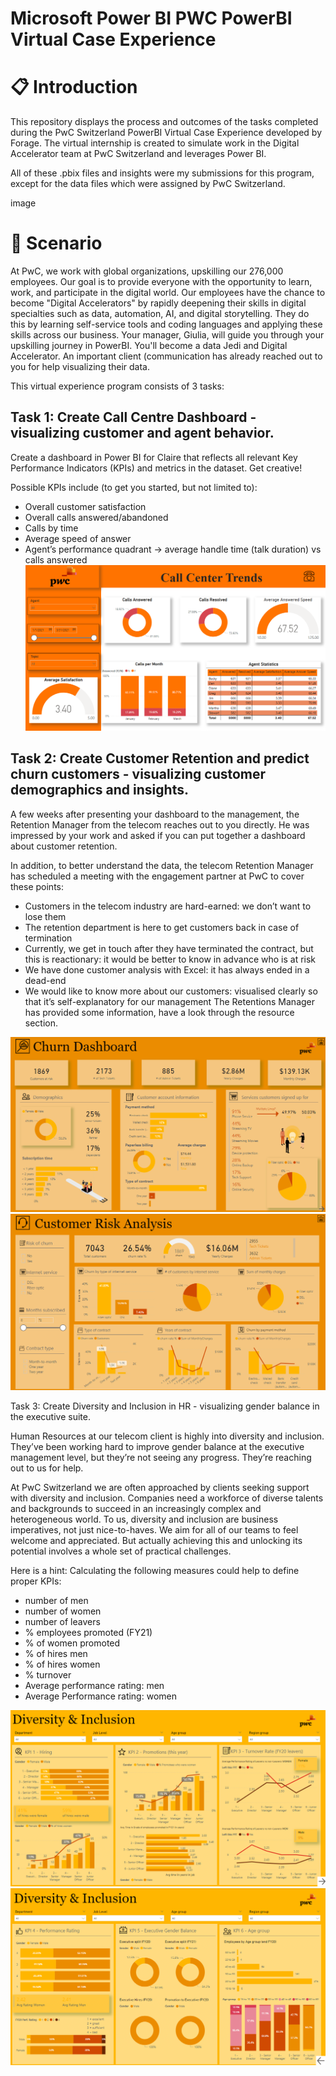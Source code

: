 # Microsoft Power BI PWC PowerBI Virtual Case Experience

# 📋 Introduction
This repository displays the process and outcomes of the tasks completed during the PwC Switzerland PowerBI Virtual Case Experience developed by Forage. The virtual internship is created to simulate work in the Digital Accelerator team at PwC Switzerland and leverages Power BI.

All of these .pbix files and insights were my submissions for this program, except for the data files which were assigned by PwC Switzerland.

image


# 📌 Scenario

At PwC, we work with global organizations, upskilling our 276,000 employees. Our goal is to provide everyone with the opportunity to learn, work, and participate in the digital world. Our employees have the chance to become "Digital Accelerators" by rapidly deepening their skills in digital specialties such as data, automation, AI, and digital storytelling. They do this by learning self-service tools and coding languages and applying these skills across our business. Your manager, Giulia, will guide you through your upskilling journey in PowerBI. You'll become a data Jedi and Digital Accelerator. An important client (communication has already reached out to you for help visualizing their data.

This virtual experience program consists of 3 tasks:

## Task 1: Create Call Centre Dashboard - visualizing customer and agent behavior.
Create a dashboard in Power BI for Claire that reflects all relevant Key Performance Indicators (KPIs) and metrics in the dataset. Get creative!

Possible KPIs include (to get you started, but not limited to):

- Overall customer satisfaction
- Overall calls answered/abandoned
- Calls by time
- Average speed of answer
- Agent’s performance quadrant -> average handle time (talk duration) vs calls answered
![Dashboard](https://github.com/geosimarmata/Power-BI-at-PWC/blob/main/Task%201%20-%20Call%20Center%20Trends/Call%20Center%20Trends%20Dashboard.png)

## Task 2: Create Customer Retention and predict churn customers - visualizing customer demographics and insights.

A few weeks after presenting your dashboard to the management, the Retention Manager from the telecom reaches out to you directly. He was impressed by your work and asked if you can put together a dashboard about customer retention.

In addition, to better understand the data, the telecom Retention Manager has scheduled a meeting with the engagement partner at PwC to cover these points:

- Customers in the telecom industry are hard-earned: we don’t want to lose them
- The retention department is here to get customers back in case of termination
- Currently, we get in touch after they have terminated the contract, but this is reactionary: it would be better to know in advance who is at risk
- We have done customer analysis with Excel: it has always ended in a dead-end
- We would like to know more about our customers: visualised clearly so that it’s self-explanatory for our management The Retentions Manager has provided some information, have a look through the resource section.

![Dashboard2](https://github.com/geosimarmata/Power-BI-at-PWC/blob/main/Task%202%20-%20Customer%20Retention/Churn%20Dashboard.png)
![Dashboard3](https://github.com/geosimarmata/Power-BI-at-PWC/blob/main/Task%202%20-%20Customer%20Retention/Customer%20Risk%20Dashboard.png)

Task 3: Create Diversity and Inclusion in HR - visualizing gender balance in the executive suite.

Human Resources at our telecom client is highly into diversity and inclusion. They’ve been working hard to improve gender balance at the executive management level, but they’re not seeing any progress. They’re reaching out to us for help.

At PwC Switzerland we are often approached by clients seeking support with diversity and inclusion. Companies need a workforce of diverse talents and backgrounds to succeed in an increasingly complex and heterogeneous world. To us, diversity and inclusion are business imperatives, not just nice-to-haves. We aim for all of our teams to feel welcome and appreciated. But actually achieving this and unlocking its potential involves a whole set of practical challenges.

Here is a hint: Calculating the following measures could help to define proper KPIs:

- number of men
- number of women
- number of leavers
- % employees promoted (FY21)
- % of women promoted
- % of hires men
- % of hires women
- % turnover
- Average performance rating: men
- Average Performance rating: women

![Dashboard4](https://github.com/geosimarmata/Power-BI-at-PWC/blob/main/Task%203%20-%20Diversity%20%26%20Inclusion/Dashboard%201%20-%20Divesity%20%26%20Inclusion.png)
![Dashboard5](https://github.com/geosimarmata/Power-BI-at-PWC/blob/main/Task%203%20-%20Diversity%20%26%20Inclusion/Dashboard%202%20-%20Divesity%20%26%20Inclusion.png)

